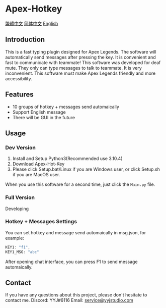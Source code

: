 # Apex-Hotkey
[繁體中文](/README.md) [简体中文](/readme/zh_CN.md) [English](/readme/en_US.md)

## Introduction
This is a fast typing plugin designed for Apex Legends. The software will automatically send messages after pressing the key. It is convenient and fast to communicate with teammate! This software was developed for deaf mute. They only can type messages to talk to teammate. It is very inconvenient. This software must make Apex Legends friendly and more accessibility.

## Features
* 10 groups of hotkey + messages send automaically
* Support English message
* There will be GUI in the future

## Usage
### Dev Version
1. Install and Setup Python3(Recommended use 3.10.4)
2. Download Apex-Hot-Key
3. Please click Setup.bat/Linux if you are Windows user, or click Setup.sh if you are MacOS user.

When you use this software for a second time, just click the `Main.py` file.

### Full Version
Developing

### Hotkey + Messages Settings
You can set hotkey and message send automaically in msg.json, for example:
```js
KEY1: "f1",
KEY1_MSG: "abc"
```
After opening chat interface, you can press F1 to send message automaically.

## Contact
If you have any questions about this project, please don't hesitate to contact me.
Discord: YYJ#6116
Email: service@yyjstudio.com
